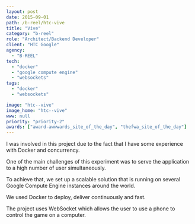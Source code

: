 ```yaml
---
layout: post
date: 2015-09-01
path: /b-reel/htc-vive
title: "Vive"
category: "b-reel"
role: "Architect/Backend Developer"
client: "HTC Google"
agency:
  - "B-REEL"
tech:
  - "docker"
  - "google compute engine"
  - "websockets"
tags:
  - "docker"
  - "websockets"

image: "htc--vive"
image_home: "htc--vive"
www: null
priority: "priority-2"
awards: ["award-awwwards_site_of_the_day", "thefwa_site_of_the_day"]
---
```


I was involved in this project due to the fact that I have some experience with Docker and concurrency.

One of the main challenges of this experiment was to serve the application to a high number of user simultaneously.

To achieve that, we set up a scalable solution that is running on several Google Compute Engine instances around the world.

We used Docker to deploy, deliver continuously and fast.

The project uses WebSocket which allows the user to use a phone to control the game on a computer.
